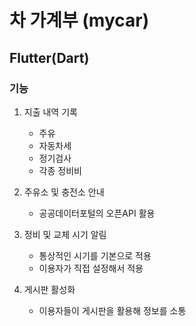 # 차 가계부 (mycar)

## Flutter(Dart)


### 기능
1. 지출 내역 기록
   - 주유
   - 자동차세
   - 정기검사
   - 각종 정비비


2. 주유소 및 충전소 안내
   - 공공데이터포털의 오픈API 활용


3. 정비 및 교체 시기 알림
   - 통상적인 시기를 기본으로 적용
   - 이용자가 직접 설정해서 적용


4. 게시판 활성화
   - 이용자들이 게시판을 활용해 정보를 소통


